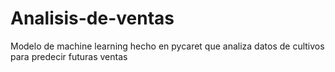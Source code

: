 # Analisis-de-ventas
Modelo de machine learning hecho en pycaret que analiza datos de cultivos para predecir futuras ventas
